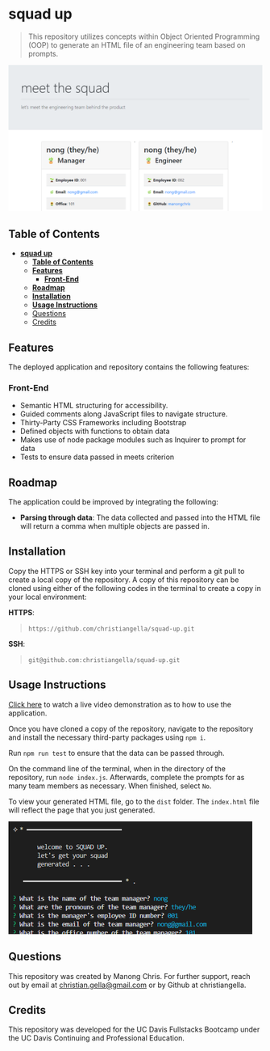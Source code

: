 # **squad up**

> This repository utilizes concepts within Object Oriented Programming (OOP) to generate an HTML file of an engineering team based on prompts.

![A preview of the HTML file generated by the application](./assets/images/squadup_images_001.png)


## **Table of Contents**

- [**squad up**](#squad-up)
  - [**Table of Contents**](#table-of-contents)
  - [**Features**](#features)
    - [**Front-End**](#front-end)
  - [**Roadmap**](#roadmap)
  - [**Installation**](#installation)
  - [**Usage Instructions**](#usage-instructions)
  - [Questions](#questions)
  - [Credits](#credits)


## **Features**
The deployed application and repository contains the following features:

### **Front-End**
- Semantic HTML structuring for accessibility.
- Guided comments along JavaScript files to navigate structure.
- Thirty-Party CSS Frameworks including Bootstrap
- Defined objects with functions to obtain data
- Makes use of node package modules such as Inquirer to prompt for data
- Tests to ensure data passed in meets criterion

## **Roadmap**

The application could be improved by integrating the following:

- **Parsing through data**: The data collected and passed into the HTML file will return a comma when multiple objects are passed in.


## **Installation**

Copy the HTTPS or SSH key into your terminal and perform a git pull to create a local copy of the repository. A copy of this repository can be cloned using either of the following codes in the terminal to create a copy in your local environment:

**HTTPS**: 
> `https://github.com/christiangella/squad-up.git`

**SSH**:
> `git@github.com:christiangella/squad-up.git`


## **Usage Instructions**

[Click here](https://watch.screencastify.com/v/eXx6NJgybV5XZoaM8V2H) to watch a live video demonstration as to how to use the application.

Once you have cloned a copy of the repository, navigate to the repository and install the necessary third-party packages using `npm i`. 

Run `npm run test` to ensure that the data can be passed through.

On the command line of the terminal, when in the directory of the repository, run `node index.js`. Afterwards, complete the prompts for as many team members as necessary. When finished, select `No`.

To view your generated HTML file, go to the `dist` folder. The `index.html` file will reflect the page that you just generated.

![A preview of the deployed application in the terminal](./assets/images/squadup_images_002.png)

## Questions

This repository was created by Manong Chris. For further support, reach out by email at christian.gella@gmail.com or by Github at christiangella.

## Credits

This repository was developed for the UC Davis Fullstacks Bootcamp under the UC Davis Continuing and Professional Education.
